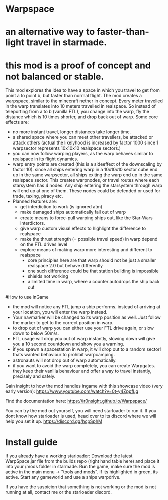 # Warpspace
# an alternative way to faster-than-light travel in starmade.
# this mod is a proof of concept and not balanced or stable.
This mod explores the idea to have a space in which you travel to get from point a to point b, but faster than normal flight.
The mod creates a warpspace, similar to the minecraft nether in concept. Every meter travelled in the warp translates into 10 meters travelled in realspace. 
So instead of teleporting from a to b (vanilla FTL), you change into the warp, fly the distance which is 10 times shorter, and drop back out of warp.
Some core effects are:
- no more instant travel, longer distances take longer time.
- a shared space where you can meet other travellers, be attacked or attack others (actual the likelyhood is increased by factor 1000 since 1 warpsector represents 10x10x10 realspace sectors.)
- you can now follow warping players, as the warp behaves similar to realspace in its flight dynamics.
- warp entry points are created (this is a sideeffect of the downscaling by factor 10). since all ships entering warp in a 10x10x10 sector cube end up in the same warpsector,
  all ships exiting the warp end up in the same realspace sector. This creates warpnodes, or travel routes where each starsystem has 4 nodes. Any ship entering the starsystem through warp will end up at one of them.
  These nodes could be defended or used for trade, taxing, piracy etc. 
- Planned features are:
   + get interdiction to work (is ignored atm)
   + make damaged ships automatically fall out of warp
   + create means to force-pull warping ships out, like the Star-Wars interdictors.
   + give warp custom visual effects to highlight the difference to realspace
   + make the thrust strength (= possible travel speed) in warp depend on the FTL drives level
   + explore means of making warp more interesting and different to realspace
        + core principles here are that warp should not be just a smaller realspace 2.0 but behave differently
        + one such difference could be that station building is impossible
        + shields not working
        + a limited time in warp, where a counter autodrops the ship back out

#How to use inGame
- the mod will notice any FTL jump a ship performs. instead of arriving at your location, you will enter the warp instead.
- Your navmarker will be changed to its warp position as well. Just follow the marker to get to the correct position in warp.
- to drop out of warp you can either use your FTL drive again, or slow down to below 50m/s.
- FTL usage will drop you out of warp instantly, slowing down will give you a 10 second countdown and show you a warning.
- if you spawn a spacestation in warp, it will drop out to a random sector! thats wanted behaviour to prohibit warpcamping.
- astronauts will not drop out of warp automatically.
- if you want to avoid the warp completely, you can create Warpgates. they keep their vanilla behaviour and offer a way to travel instantly, precisely and safely.

Gain insight to how the mod handles ingame with this showcase video (very early version):
https://www.youtube.com/watch?v=0t-y4ZppfLg

Find the documentation here:
https://ir0nsight.github.io/Warpspace/

You can try the mod out yourself, you will need starloader to run it. If you dont know how starloader is used, head over to its discord where we will help you set it up.
https://discord.gg/hcpSphM

# Install guide
If you already have a working starloader:
Download the latest WarpSpace.jar file from the builds repo (right hand table here) and place it into your /mods folder in starmade.
Run the game, make sure the mod is active in the main menu -> "tools and mods". If its highlighted in green, its active.
Start any gameworld and use a ships warpdrive.

If you have the suspicion that something is not working or the mod is not running at all, contact me or the starloader discord.
